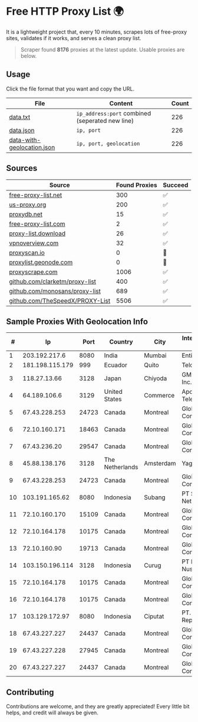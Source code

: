 
# Free HTTP Proxy List 🌍

It is a lightweight project that, every 10 minutes, scrapes lots of free-proxy sites, validates if it works, and serves a clean proxy list.


> Scraper found **8176** proxies at the latest update. Usable proxies are below.

## Usage

Click the file format that you want and copy the URL.


|File|Content|Count|
|----|-------|-----|
|[data.txt](https://raw.githubusercontent.com/themiralay/Proxy-List-World/master/data.txt)|`ip_address:port` combined (seperated new line)|226|
|[data.json](https://raw.githubusercontent.com/themiralay/Proxy-List-World/master/data.json)|`ip, port`|226|
|[data-with-geolocation.json](https://raw.githubusercontent.com/themiralay/Proxy-List-World/master/data-with-geolocation.json)|`ip, port, geolocation`|226|

## Sources

|Source|Found Proxies|Succeed|
|------|-------------|-------|
|[free-proxy-list.net](https://free-proxy-list.net)|300|✅|
|[us-proxy.org](https://www.us-proxy.org)|200|✅|
|[proxydb.net](http://proxydb.net)|15|✅|
|[free-proxy-list.com](https://free-proxy-list.com/?page=&port=&type%5B%5D=http&type%5B%5D=https&up_time=0&search=Search)|2|✅|
|[proxy-list.download](https://www.proxy-list.download/HTTP)|26|✅|
|[vpnoverview.com](https://vpnoverview.com/privacy/anonymous-browsing/free-proxy-servers)|32|✅|
|[proxyscan.io](https://www.proxyscan.io)|0|🚫|
|[proxylist.geonode.com](https://proxylist.geonode.com/api/proxy-list?limit=300&page=1&sort_by=lastChecked&sort_type=desc&protocols=http,https)|0|🚫|
|[proxyscrape.com](https://api.proxyscrape.com/v2/?request=displayproxies&protocol=http&timeout=10000&country=all&ssl=all&anonymity=all)|1006|✅|
|[github.com/clarketm/proxy-list](https://raw.githubusercontent.com/clarketm/proxy-list/master/proxy-list-raw.txt)|400|✅|
|[github.com/monosans/proxy-list](https://raw.githubusercontent.com/monosans/proxy-list/main/proxies/http.txt)|689|✅|
|[github.com/TheSpeedX/PROXY-List](https://raw.githubusercontent.com/TheSpeedX/PROXY-List/master/http.txt)|5506|✅|


## Sample Proxies With Geolocation Info

|#|Ip|Port|Country|City|Internet Service Provider|
|-|--|----|-------|----|-------------------------|
|1|203.192.217.6|8080|India|Mumbai|Entire In2Cable|
|2|181.198.115.179|999|Ecuador|Quito|Telconet S.A|
|3|118.27.13.66|3128|Japan|Chiyoda|GMO Internet, Inc.|
|4|64.189.106.6|3129|United States|Commerce|Apogee Telecom Inc.|
|5|67.43.228.253|24723|Canada|Montreal|GloboTech Communications|
|6|72.10.160.171|18463|Canada|Montreal|GloboTech Communications|
|7|67.43.236.20|29547|Canada|Montreal|GloboTech Communications|
|8|45.88.138.176|3128|The Netherlands|Amsterdam|Yaglom Labs Ltd|
|9|67.43.228.253|24723|Canada|Montreal|GloboTech Communications|
|10|103.191.165.62|8080|Indonesia|Subang|PT Sakti Wijaya Network|
|11|72.10.160.170|15109|Canada|Montreal|GloboTech Communications|
|12|72.10.164.178|10175|Canada|Montreal|GloboTech Communications|
|13|72.10.160.90|19713|Canada|Montreal|GloboTech Communications|
|14|103.150.196.114|3128|Indonesia|Curug|PT Biznet Gio Nusantara|
|15|72.10.164.178|10175|Canada|Montreal|GloboTech Communications|
|16|72.10.164.178|10175|Canada|Montreal|GloboTech Communications|
|17|103.129.172.97|8080|Indonesia|Ciputat|PT. Eka Mas Republik|
|18|67.43.227.227|24437|Canada|Montreal|GloboTech Communications|
|19|67.43.227.228|27945|Canada|Montreal|GloboTech Communications|
|20|67.43.227.227|24437|Canada|Montreal|GloboTech Communications|



## Contributing

Contributions are welcome, and they are greatly appreciated! Every
little bit helps, and credit will always be given.

